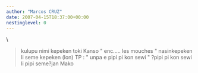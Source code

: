 ```yaml
---
author: "Marcos CRUZ"
date: 2007-04-15T18:37:00+00:00
nestinglevel: 0
---
```

\
> kulupu nimi kepeken toki Kanso " enc..... les mouches " nasinkepeken li seme kepeken (lon) TP : " unpa e pipi pi kon sewi " ?pipi pi kon sewi li pipi seme?jan Mako